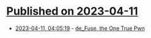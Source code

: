 # [Published on 2023-04-11](index.md)

* [2023-04-11, 04:05:19](https://lobste.rs/s/g5iyvz/de_fuse_one_true_pwn) - [de_Fuse, the One True Pwn](https://douevenknow.us/post/714056575412764672/defuse-the-one-true-pwn)
